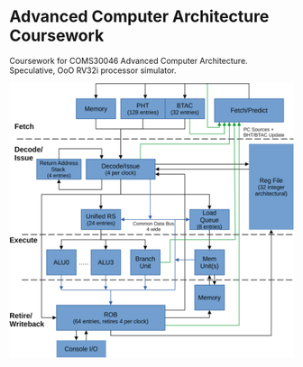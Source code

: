 # Advanced Computer Architecture Coursework

Coursework for COMS30046 Advanced Computer Architecture.
Speculative, OoO RV32i processor simulator.

![Microarch Diagram](microarch.png)

